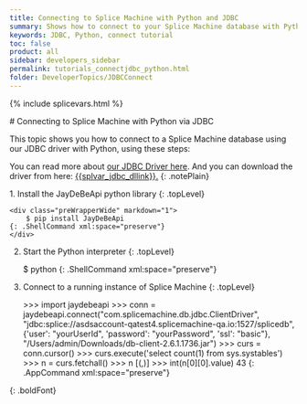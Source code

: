 ```yaml
---
title: Connecting to Splice Machine with Python and JDBC
summary: Shows how to connect to your Splice Machine database with Python via our JDBC driver.
keywords: JDBC, Python, connect tutorial
toc: false
product: all
sidebar: developers_sidebar
permalink: tutorials_connectjdbc_python.html
folder: DeveloperTopics/JDBCConnect
---
```

{% include splicevars.html %}
<section>
<div class="TopicContent" data-swiftype-index="true" markdown="1">
# Connecting to Splice Machine with Python via JDBC

This topic shows you how to connect to a Splice Machine database using our JDBC driver with Python, using these steps:

You can read more about [our JDBC Driver here](tutorials_connectjdbc_intro.html). And you can download the driver from here: <a href="{{splvar_jdbc_dllink}}" target="_blank">{{splvar_jdbc_dllink}}.</a>
{: .notePlain}

<div class="opsStepsList" markdown="1">
1. Install the JayDeBeApi python library
    {: .topLevel}

    <div class="preWrapperWide" markdown="1">
        $ pip install JayDeBeApi
    {: .ShellCommand xml:space="preserve"}
    </div>

2.  Start the Python interpreter
    {: .topLevel}

    <div class="preWrapperWide" markdown="1">
        $ python
    {: .ShellCommand xml:space="preserve"}
    </div>

3.  Connect to a running instance of Splice Machine
    {: .topLevel}

    <div class="preWrapperWide" markdown="1">
        >>> import jaydebeapi
        >>> conn = jaydebeapi.connect("com.splicemachine.db.jdbc.ClientDriver",
        "jdbc:splice://asdsaccount-qatest4.splicemachine-qa.io:1527/splicedb",
        {'user': "yourUserId", 'password': "yourPassword", 'ssl': "basic"},
        "/Users/admin/Downloads/db-client-2.6.1.1736.jar")
        >>> curs = conn.cursor()
        >>> curs.execute('select count(1) from sys.systables')
        >>> n = curs.fetchall()
        >>> n
        [(<jpype._jclass.java.lang.Long object at 0x11fd61ad0>,)]
        >>> int(n[0][0].value)
        43
    {: .AppCommand xml:space="preserve"}
    </div>
</div>
{: .boldFont}

</div>
</section>
